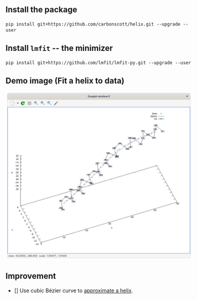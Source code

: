 ## Install the package

```
pip install git+https://github.com/carbonscott/helix.git --upgrade --user
```


## Install `lmfit` -- the minimizer

```
pip install git+https://github.com/lmfit/lmfit-py.git --upgrade --user
```

## Demo image (Fit a helix to data)

![](./examples/demo.png)


## Improvement

- [] Use cubic Bézier curve to [approximate a helix](https://2015fallhw.github.io/arcidau/HelixDrawing.html).

